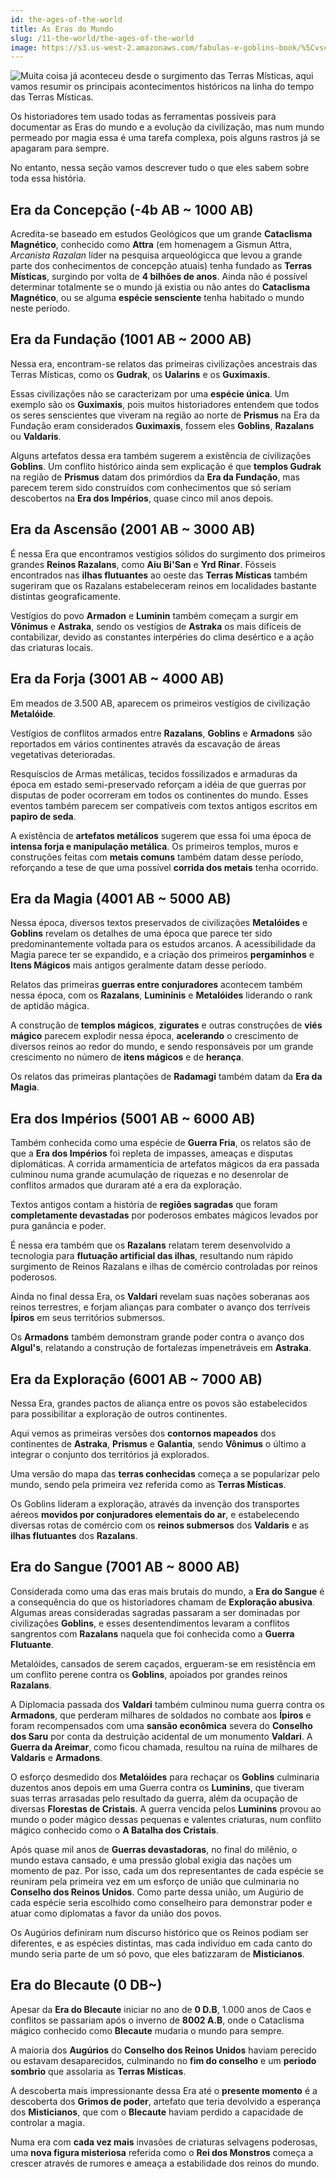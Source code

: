```yaml
---
id: the-ages-of-the-world
title: As Eras do Mundo
slug: /11-the-world/the-ages-of-the-world
image: https://s3.us-west-2.amazonaws.com/fabulas-e-goblins-book/%5Cvscode%5Cf54f451f-607e-4ae7-9df2-379c27f51409.jpg
---
```


![Muita coisa já aconteceu desde o surgimento das Terras Místicas, aqui vamos resumir os principais acontecimentos históricos na linha do tempo das Terras Místicas.](https://s3.us-west-2.amazonaws.com/fabulas-e-goblins-book/%5Cvscode%5Cf54f451f-607e-4ae7-9df2-379c27f51409.jpg)

Os historiadores tem usado todas as ferramentas possíveis para documentar as Eras do mundo e a evolução da civilização, mas num mundo permeado por magia essa é uma tarefa complexa, pois alguns rastros já se apagaram para sempre.

No entanto, nessa seção vamos descrever tudo o que eles sabem sobre toda essa história.

## Era da Concepção (-4b AB ~ 1000 AB)

Acredita-se baseado em estudos Geológicos que um grande **Cataclisma Magnético**, conhecido como **Attra** (em homenagem a Gismun Attra, *Arcanista Razalan* líder na pesquisa arqueológicca que levou a grande parte dos conhecimentos de concepção atuais) tenha fundado as **Terras Místicas**, surgindo por volta de **4 bilhões de anos**.
Ainda não é possível determinar totalmente se o mundo já existia ou não antes do **Cataclisma Magnético**, ou se alguma **espécie sensciente** tenha habitado o mundo neste período.
## Era da Fundação (1001 AB ~ 2000 AB)

Nessa era, encontram-se relatos das primeiras civilizações ancestrais das Terras Místicas, como os **Gudrak**, os **Ualarins** e os **Guximaxis**.

Essas civilizações não se caracterizam por uma **espécie única**. Um exemplo são os  **Guximaxis**, pois muitos historiadores entendem que todos os seres senscientes que viveram na região ao norte de **Prismus** na Era da Fundação eram considerados **Guximaxis**, fossem eles **Goblins**, **Razalans** ou **Valdaris**.

Alguns artefatos dessa era também sugerem a existência de civilizações **Goblins**. Um conflito histórico ainda sem explicação é que **templos Gudrak** na região de **Prismus** datam dos primórdios da **Era da Fundação**, mas parecem terem sido construídos com conhecimentos que só seriam descobertos na **Era dos Impérios**, quase cinco mil anos depois.

## Era da Ascensão (2001 AB ~ 3000 AB)

É nessa Era que encontramos vestígios sólidos do surgimento dos primeiros grandes **Reinos Razalans**, como **Aiu Bi'San** e **Yrd Rinar**. Fósseis encontrados nas **ilhas flutuantes** ao oeste das **Terras Místicas** também sugeriram que os Razalans estabeleceram reinos em localidades bastante distintas geograficamente.

Vestígios do povo **Armadon** e **Luminin** também começam a surgir em **Vônimus** e **Astraka**, sendo os vestígios de **Astraka** os mais difíceis de contabilizar, devido as constantes interpéries do clima desértico e a ação das criaturas locais.

## Era da Forja (3001 AB ~ 4000 AB)

Em meados de 3.500 AB, aparecem os primeiros vestígios de civilização **Metalóide**.

Vestígios de conflitos armados entre **Razalans**, **Goblins** e **Armadons** são reportados em vários continentes através da escavação de áreas vegetativas deterioradas.

Resquíscios de Armas metálicas, tecidos fossilizados e armaduras da época em estado semi-preservado reforçam a idéia de que guerras por disputas de poder ocorreram em todos os continentes do mundo. Esses eventos também parecem ser compatíveis com textos antigos escritos em **papiro de seda**.

A existência de **artefatos metálicos** sugerem que essa foi uma época de **intensa forja e manipulação metálica**. Os primeiros templos, muros e construções feitas com **metais comuns** também datam desse período, reforçando a tese de que uma possível **corrida dos metais** tenha ocorrido.

## Era da Magia (4001 AB ~ 5000 AB)

Nessa época, diversos textos preservados de civilizações **Metalóides** e **Goblins** revelam os detalhes de uma época que parece ter sido predominantemente voltada para os estudos arcanos. A acessibilidade da Magia parece ter se expandido, e a criação dos primeiros **pergaminhos** e **Itens Mágicos** mais antigos geralmente datam desse período.

Relatos das primeiras **guerras entre conjuradores** acontecem também nessa época, com os **Razalans**, **Lumininis** e **Metalóides** liderando o rank de aptidão mágica.

A construção de **templos mágicos**, **zigurates** e outras construções de **viés mágico** parecem explodir nessa época, **acelerando** o crescimento de diversos reinos ao redor do mundo, e sendo responsáveis por um grande crescimento no número de **itens mágicos** e de **herança**.

Os relatos das primeiras plantações de **Radamagi** também datam da **Era da Magia**.

## Era dos Impérios (5001 AB ~ 6000 AB)

Também conhecida como uma espécie de **Guerra Fria**, os relatos são de que a **Era dos Impérios** foi repleta de impasses, ameaças e disputas diplomáticas. A corrida armamentícia de artefatos mágicos da era passada culminou numa grande acumulação de riquezas e no desenrolar de conflitos armados que duraram até a era da exploração.

Textos antigos contam a história de **regiões sagradas** que foram **completamente devastadas** por poderosos embates mágicos levados por pura ganância e poder.

É nessa era também que os **Razalans** relatam terem desenvolvido a tecnologia para **flutuação artificial das ilhas**, resultando num rápido surgimento de Reinos Razalans e ilhas de comércio controladas por reinos poderosos.

Ainda no final dessa Era, os **Valdari** revelam suas nações soberanas aos reinos terrestres, e forjam alianças para combater o avanço dos terríveis **Ípiros** em seus territórios submersos.

Os **Armadons** também demonstram grande poder contra o avanço dos **Algul's**, relatando a construção de fortalezas impenetráveis em **Astraka**.

## Era da Exploração (6001 AB ~ 7000 AB)

Nessa Era, grandes pactos de aliança entre os povos são estabelecidos para possibilitar a exploração de outros continentes.

Aqui vemos as primeiras versões dos **contornos mapeados** dos continentes de **Astraka**, **Prismus** e **Galantia**, sendo **Vônimus** o último a integrar o conjunto dos territórios já explorados.

Uma versão do mapa das **terras conhecidas** começa a se popularizar pelo mundo, sendo pela primeira vez referida como as **Terras Místicas**.

Os Goblins lideram a exploração, através da invenção dos transportes aéreos **movidos por conjuradores elementais do ar**, e estabelecendo diversas rotas de comércio com os **reinos submersos** dos **Valdaris** e as **ilhas flutuantes** dos **Razalans**.

## Era do Sangue (7001 AB ~ 8000 AB)

Considerada como uma das eras mais brutais do mundo, a **Era do Sangue** é a consequência do que os historiadores chamam de **Exploração abusiva**. Algumas areas consideradas sagradas passaram a ser dominadas por civilizações **Goblins**, e esses desentendimentos levaram a conflitos sangrentos com **Razalans** naquela que foi conhecida como a **Guerra Flutuante**.

Metalóides, cansados de serem caçados, ergueram-se em resistência em um conflito perene contra os **Goblins**, apoiados por grandes reinos **Razalans**.

A Diplomacia passada dos **Valdari** também culminou numa guerra contra os **Armadons**, que perderam milhares de soldados no combate aos **Ípiros** e foram recompensados com uma **sansão econômica** severa do **Conselho dos Saru** por conta da destruição acidental de um monumento **Valdari**. A **Guerra da Areimar**, como ficou chamada, resultou na ruína de milhares de **Valdaris** e **Armadons**.

O esforço desmedido dos **Metalóides** para rechaçar os **Goblins** culminaria duzentos anos depois em uma Guerra contra os **Luminins**, que tiveram suas terras arrasadas pelo resultado da guerra, além da ocupação de diversas **Florestas de Cristais**. A guerra vencida pelos **Luminins** provou ao mundo o poder mágico dessas pequenas e valentes criaturas, num conflito mágico conhecido como o **A Batalha dos Cristais**.

Após quase mil anos de **Guerras devastadoras**, no final do milênio, o mundo estava cansado, e uma pressão global exigia das nações um momento de paz. Por isso, cada um dos representantes de cada espécie se reuniram pela primeira vez em um esforço de união que culminaria no **Conselho dos Reinos Unidos**. Como parte dessa união, um Augúrio de cada espécie seria escolhido como conselheiro para demonstrar poder e atuar como diplomatas a favor da união dos povos.

Os Augúrios definiram num discurso histórico que os Reinos podiam ser diferentes, e as espécies distintas, mas cada indivíduo em cada canto do mundo seria parte de um só povo, que eles batizzaram de **Misticianos**.

## Era do Blecaute (0 DB~)

Apesar da **Era do Blecaute** iniciar no ano de **0 D.B**, 1.000 anos de Caos e conflitos se passariam após o inverno de **8002 A.B**, onde o Cataclisma mágico conhecido como **Blecaute** mudaria o mundo para sempre.

A maioria dos **Augúrios** do **Conselho dos Reinos Unidos** haviam perecido ou estavam desaparecidos, culminando no **fim do conselho** e um **periodo sombrio** que assolaria as **Terras Místicas**.

A descoberta mais impressionante dessa Era até o ****presente momento**** é a descoberta dos **Grimos de poder**, artefato que teria devolvido a esperança dos **Misticianos**, que com o **Blecaute** haviam perdido a capacidade de controlar a magia.

Numa era com **cada vez mais** invasões de criaturas selvagens poderosas, uma **nova figura misteriosa** referida como o **Rei dos Monstros** começa a crescer através de rumores e ameaça a estabilidade dos reinos do mundo.
